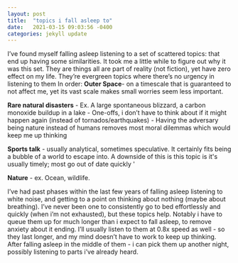 ```yaml
---
layout: post
title:  "topics i fall asleep to"
date:   2021-03-15 09:03:56 -0400
categories: jekyll update
---
```


I’ve found myself falling asleep listening to a set of scattered topics: that end up having some similarities. It took me a little while to figure out why it was this set. They are things all are part of reality (not fiction), yet have zero effect on my life. They’re evergreen topics where there’s no urgency in listening to them
In order:
**Outer Space**- on a timescale that is guaranteed to not affect me, yet its vast scale makes small worries seem less important.

**Rare natural disasters**
    - Ex. A large  spontaneous blizzard, a carbon monoxide buildup in a lake
    - One-offs, i don’t have to think about if it might happen again (instead of  tornados/earthquakes)
    - Having the adversary being nature instead of humans removes most moral dilemmas which would keep me up thinking

**Sports talk** - usually analytical, sometimes speculative. It certainly fits being a bubble of a world to escape into. A downside of this is this topic is it's usually timely; most go out of date quickly '

**Nature** - ex. Ocean, wildlife.  

I’ve had past phases within the last few years of falling asleep listening to white noise, and getting to a point on thinking about nothing (maybe about breathing). I’ve never been one to consistently go to bed effortlessly and quickly (when i’m not exhausted), but these topics help. Notably i have to queue them up for much longer than i expect to fall asleep, to remove anxiety about it ending. I’ll usually listen to them at 0.8x speed as well - so they last longer, and my mind doesn’t have to work to keep up thinking.  After falling asleep in the middle of them -  i can pick them up another night, possibly listening to parts i’ve already heard.
